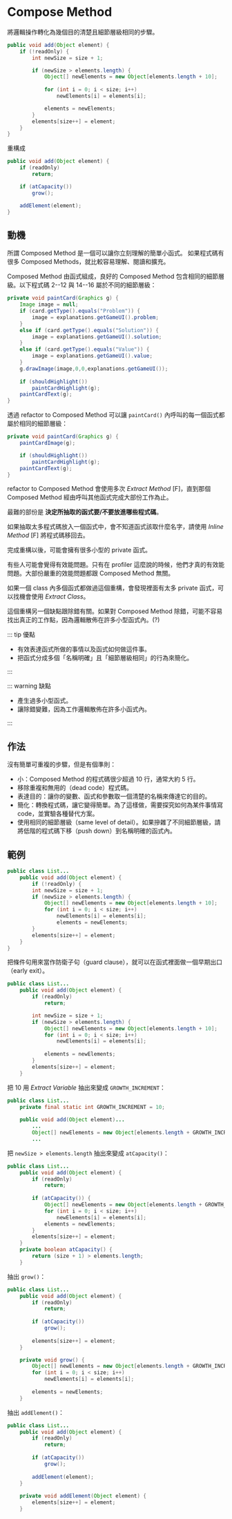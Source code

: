 # Compose Method

將邏輯操作轉化為幾個目的清楚且細節層級相同的步驟。

``` java
public void add(Object element) {
    if (!readOnly) {
        int newSize = size + 1;

        if (newSize > elements.length) {
            Object[] newElements = new Object[elements.length + 10];
         
            for (int i = 0; i < size; i++)
                newElements[i] = elements[i];

            elements = newElements;
        }
        elements[size++] = element;
    }
}
```

重構成

``` java
public void add(Object element) {
    if (readOnly)
        return;

    if (atCapacity())
        grow();

    addElement(element);
}
```

## 動機

所謂 Composed Method 是一個可以讓你立刻理解的簡單小函式。
如果程式碼有很多 Composed Methods，就比較容易理解、閱讀和擴充。

Composed Method 由函式組成，良好的 Composed Method 包含相同的細節層級。以下程式碼 2--12 與 14--16 屬於不同的細節層級：

``` java
private void paintCard(Graphics g) {
    Image image = null; 
    if (card.getType().equals("Problem")) { 
        image = explanations.getGameUI().problem; 
    } 
    else if (card.getType().equals("Solution")) { 
        image = explanations.getGameUI().solution; 
    } 
    else if (card.getType().equals("Value")) { 
        image = explanations.getGameUI().value; 
    } 
    g.drawImage(image,0,0,explanations.getGameUI()); 
    
    if (shouldHighlight()) 
        paintCardHighlight(g); 
    paintCardText(g); 
}
```

透過 refactor to Composed Method 可以讓 `paintCard()` 內呼叫的每一個函式都屬於相同的細節層級：

``` java
private void paintCard(Graphics g) {     
    paintCardImage(g); 

    if (shouldHighlight())
        paintCardHighlight(g);
    paintCardText(g); 
}
```

refactor to Composed Method 會使用多次 *Extract Method* [F]，直到那個 Composed Method 經由呼叫其他函式完成大部份工作為止。

最難的部份是 **決定所抽取的函式要/不要放進哪些程式碼**。

如果抽取太多程式碼放入一個函式中，會不知道函式該取什麼名字，請使用 *Inline Method* [F] 將程式碼移回去。

完成重構以後，可能會擁有很多小型的 private 函式。

有些人可能會覺得有效能問題。只有在 profiler 這麼說的時候，他們才真的有效能問題。大部份嚴重的效能問題都跟 Composed Method 無關。

如果一個 class 內多個函式都做過這個重構，會發現裡面有太多 private 函式，可以找機會使用 *Extract Class*。

這個重構另一個缺點跟除錯有關。如果對 Composed Method 除錯，可能不容易找出真正的工作點，因為邏輯散佈在許多小型函式內。(?)

::: tip 優點
- 有效表達函式所做的事情以及函式如何做這件事。
- 把函式分成多個「名稱明確」且「細節層級相同」的行為來簡化。

:::

::: warning 缺點
- 產生過多小型函式。
- 讓除錯變難，因為工作邏輯散佈在許多小函式內。

:::

## 作法

沒有簡單可重複的步驟，但是有個準則：
- 小：Composed Method 的程式碼很少超過 10 行，通常大約 5 行。
- 移除重複和無用的（dead code）程式碼。
- 表達目的：讓你的變數、函式和參數取一個清楚的名稱來傳達它的目的。
- 簡化：轉換程式碼，讓它變得簡單。為了這樣做，需要探究如何為某件事情寫 code，並實驗各種替代方案。
- 使用相同的細節層級（same level of detail）。如果摻雜了不同細節層級，請將低階的程式碼下移（push down）到名稱明確的函式內。

## 範例

``` java
public class List...
    public void add(Object element) { 
        if (!readOnly) { 
        int newSize = size + 1; 
        if (newSize > elements.length) { 
            Object[] newElements = new Object[elements.length + 10]; 
            for (int i = 0; i < size; i++)     
                newElements[i] = elements[i]; 
                elements = newElements; 
        }
        elements[size++] = element; 
    } 
}
```

把條件句用來當作防衛子句（guard clause），就可以在函式裡面做一個早期出口（early exit）。

``` java
public class List... 
    public void add(Object element) { 
        if (readOnly)
            return; 

        int newSize = size + 1; 
        if (newSize > elements.length) { 
            Object[] newElements = new Object[elements.length + 10]; 
            for (int i = 0; i < size; i++) 
                newElements[i] = elements[i];
        
            elements = newElements; 
        }
        elements[size++] = element; 
    }
```

把 10 用 *Extract Variable* 抽出來變成 `GROWTH_INCREMENT`：

``` java
public class List... 
    private final static int GROWTH_INCREMENT = 10; 
    
    public void add(Object element)... 
        ... 
        Object[] newElements = new Object[elements.length + GROWTH_INCREMENT ];
        ...
```

把 `newSize > elements.length` 抽出來變成 `atCapacity()`：

``` java
public class List... 
    public void add(Object element) { 
        if (readOnly) 
            return; 
            
        if (atCapacity()) { 
            Object[] newElements = new Object[elements.length + GROWTH_INCREMENT]; 
            for (int i = 0; i < size; i++) 
                newElements[i] = elements[i]; 
            elements = newElements; 
        } 
        elements[size++] = element; 
    } 
    private boolean atCapacity() { 
        return (size + 1) > elements.length; 
    }
```

抽出 `grow()`：

``` java
public class List... 
    public void add(Object element) { 
        if (readOnly) 
            return; 
        
        if (atCapacity()) 
            grow(); 
        
        elements[size++] = element; 
    } 

    private void grow() { 
        Object[] newElements = new Object[elements.length + GROWTH_INCREMENT]; 
        for (int i = 0; i < size; i++) 
            newElements[i] = elements[i]; 
    
        elements = newElements; 
    }
```

抽出 `addElement()`：

``` java
public class List... 
    public void add(Object element) { 
        if (readOnly) 
            return; 
        
        if (atCapacity()) 
            grow(); 
            
        addElement(element); 
    }
    
    private void addElement(Object element) { 
        elements[size++] = element; 
    }
```
